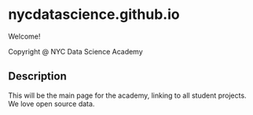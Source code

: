 # nycdatascience.github.io

Welcome!

 Copyright @ NYC Data Science Academy


## Description

This will be the main page for the academy, linking to all student projects. We love open source data.

